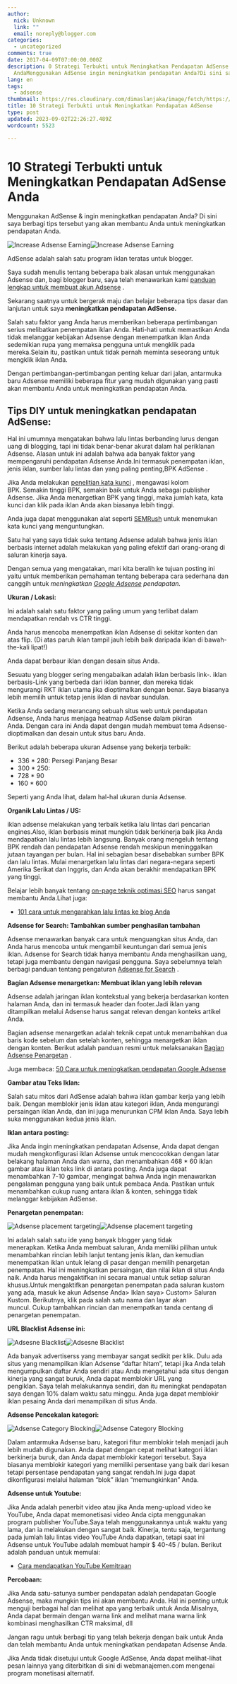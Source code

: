 ```yaml
---
author:
  nick: Unknown
  link: ""
  email: noreply@blogger.com
categories:
  - uncategorized
comments: true
date: 2017-04-09T07:00:00.000Z
description: 0 Strategi Terbukti untuk Meningkatkan Pendapatan AdSense
  AndaMenggunakan AdSense ingin meningkatkan pendapatan Anda?Di sini saya
lang: en
tags:
  - adsense
thumbnail: https://res.cloudinary.com/dimaslanjaka/image/fetch/https://www.shoutmeloud.com/wp-content/uploads/2012/04/Increase-Adsense-Earning.jpg
title: 10 Strategi Terbukti untuk Meningkatkan Pendapatan AdSense
type: post
updated: 2023-09-02T22:26:27.489Z
wordcount: 5523

---
```


10 Strategi Terbukti untuk Meningkatkan Pendapatan AdSense Anda
===============================================================

Menggunakan AdSense & ingin meningkatkan pendapatan Anda? Di sini saya berbagi tips tersebut yang akan membantu Anda untuk meningkatkan pendapatan Anda.

![Increase Adsense Earning](https://www.shoutmeloud.com/wp-content/uploads/2012/04/Increase-Adsense-Earning.jpg)![Increase Adsense Earning](https://res.cloudinary.com/dimaslanjaka/image/fetch/https://www.shoutmeloud.com/wp-content/uploads/2012/04/Increase-Adsense-Earning.jpg)

AdSense adalah salah satu program iklan teratas untuk blogger.

Saya sudah menulis tentang beberapa baik alasan untuk menggunakan Adsense dan, bagi blogger baru, saya telah menawarkan kami [panduan lengkap untuk membuat akun Adsense](https://www.google.co.id/search?q=panduan+lengkap+adsense "panduan lengkap untuk membuat akun Adsense") .

  

Sekarang saatnya untuk bergerak maju dan belajar beberapa tips dasar dan lanjutan untuk saya **meningkatkan pendapatan AdSense.**

Salah satu faktor yang Anda harus memberikan beberapa pertimbangan serius melibatkan penempatan iklan Anda. Hati-hati untuk memastikan Anda tidak melanggar kebijakan Adsense dengan menempatkan iklan Anda sedemikian rupa yang memaksa pengguna untuk mengklik pada mereka.Selain itu, pastikan untuk tidak pernah meminta seseorang untuk mengklik iklan Anda.

Dengan pertimbangan-pertimbangan penting keluar dari jalan, antarmuka baru Adsense memiliki beberapa fitur yang mudah digunakan yang pasti akan membantu Anda untuk meningkatkan pendapatan Anda.

Tips DIY untuk meningkatkan pendapatan AdSense:
-----------------------------------------------

Hal ini umumnya mengatakan bahwa lalu lintas berbanding lurus dengan uang di blogging, tapi ini tidak benar-benar akurat dalam hal periklanan Adsense. Alasan untuk ini adalah bahwa ada banyak faktor yang mempengaruhi pendapatan Adsense Anda.Ini termasuk penempatan iklan, jenis iklan, sumber lalu lintas dan yang paling penting,BPK AdSense .

Jika Anda melakukan [penelitian kata kunci](http://www.webmanajemen.com/search/?q=keyword+research) , mengawasi kolom BPK. Semakin tinggi BPK, semakin baik untuk Anda sebagai publisher Adsense. Jika Anda menargetkan BPK yang tinggi, maka jumlah kata, kata kunci dan klik pada iklan Anda akan biasanya lebih tinggi.

Anda juga dapat menggunakan alat seperti [SEMRush](http://www.webmanajemen.com/search/?q=semrush) untuk menemukan kata kunci yang menguntungkan.

Satu hal yang saya tidak suka tentang Adsense adalah bahwa jenis iklan berbasis internet adalah melakukan yang paling efektif dari orang-orang di saluran kinerja saya.

Dengan semua yang mengatakan, mari kita beralih ke tujuan posting ini yaitu untuk memberikan pemahaman tentang beberapa cara sederhana dan canggih untuk _meningkatkan [Google Adsense](http://www.webmanajemen.com/search/?q=adsense) pendapatan._

**Ukuran / Lokasi:**

Ini adalah salah satu faktor yang paling umum yang terlibat dalam mendapatkan rendah vs CTR tinggi.

Anda harus mencoba menempatkan iklan Adsense di sekitar konten dan atas flip. (Di atas paruh iklan tampil jauh lebih baik daripada iklan di bawah-the-kali lipat!)

Anda dapat berbaur iklan dengan desain situs Anda.

Sesuatu yang blogger sering mengabaikan adalah iklan berbasis link-. iklan berbasis-Link yang berbeda dari iklan banner, dan mereka tidak mengurangi RKT iklan utama jika dioptimalkan dengan benar. Saya biasanya lebih memilih untuk tetap jenis iklan di navbar sundulan.

Ketika Anda sedang merancang sebuah situs web untuk pendapatan Adsense, Anda harus menjaga heatmap AdSense dalam pikiran Anda. Dengan cara ini Anda dapat dengan mudah membuat tema Adsense-dioptimalkan dan desain untuk situs baru Anda.

Berikut adalah beberapa ukuran Adsense yang bekerja terbaik:

*   336 \* 280: Persegi Panjang Besar
*   300 \* 250:
*   728 \* 90
*   160 \* 600

Seperti yang Anda lihat, dalam hal-hal ukuran dunia Adsense.

**Organik Lalu Lintas / US:**

iklan adsense melakukan yang terbaik ketika lalu lintas dari pencarian engines.Also, iklan berbasis minat mungkin tidak berkinerja baik jika Anda mendapatkan lalu lintas lebih langsung. Banyak orang mengeluh tentang BPK rendah dan pendapatan Adsense rendah meskipun meninggalkan jutaan tayangan per bulan. Hal ini sebagian besar disebabkan sumber BPK dan lalu lintas. Mulai menargetkan lalu lintas dari negara-negara seperti Amerika Serikat dan Inggris, dan Anda akan berakhir mendapatkan BPK yang tinggi.

Belajar lebih banyak tentang [on-page teknik optimasi SEO](http://www.webmanajemen.com/search/?q=on-page+seo "Pada teknik optimasi halaman SEO") harus sangat membantu Anda.Lihat juga:

*   [101 cara untuk mengarahkan lalu lintas ke blog Anda](http://www.webmanajemen.com/search/?q=mengarahkan+lalu+lintas+blog "101 cara untuk mengarahkan lalu lintas ke blog Anda")

**Adsense for Search: Tambahkan sumber penghasilan tambahan**

Adsense menawarkan banyak cara untuk menguangkan situs Anda, dan Anda harus mencoba untuk mengambil keuntungan dari semua jenis iklan. Adsense for Search tidak hanya membantu Anda menghasilkan uang, tetapi juga membantu dengan navigasi pengguna. Saya sebelumnya telah berbagi panduan tentang pengaturan [Adsense for Search](https://translate.googleusercontent.com/translate_c?depth=2&langpair=en%7Cid&nv=1&rurl=translate.google.com&sp=nmt4&u=https://www.shoutmeloud.com/how-to-create-google-adsense-search-show-result-within-blog.html&usg=ALkJrhgCZbg0NUGB0B55bZ8Cq8uwp2SWcQ) .

**Bagian Adsense menargetkan: Membuat iklan yang lebih relevan**

Adsense adalah jaringan iklan kontekstual yang bekerja berdasarkan konten halaman Anda, dan ini termasuk header dan footer.Jadi iklan yang ditampilkan melalui Adsense harus sangat relevan dengan konteks artikel Anda.

Bagian adsense menargetkan adalah teknik cepat untuk menambahkan dua baris kode sebelum dan setelah konten, sehingga menargetkan iklan dengan konten. Berikut adalah panduan resmi untuk melaksanakan [Bagian Adsense Penargetan](http://www.webmanajemen.com/search/?q=penargetan+adsense) .

Juga membaca: [50 Cara untuk meningkatkan pendapatan Google Adsense](http://www.webmanajemen.com/search/?q=50+cara+adsense "50 Cara untuk meningkatkan pendapatan Google Adsense")

**Gambar atau Teks Iklan:**

Salah satu mitos dari AdSense adalah bahwa iklan gambar kerja yang lebih baik. Dengan memblokir jenis iklan atau kategori iklan, Anda mengurangi persaingan iklan Anda, dan ini juga menurunkan CPM iklan Anda. Saya lebih suka menggunakan kedua jenis iklan.

**Iklan antara posting:**

Jika Anda ingin meningkatkan pendapatan Adsense, Anda dapat dengan mudah mengkonfigurasi iklan Adsense untuk mencocokkan dengan latar belakang halaman Anda dan warna, dan menambahkan 468 \* 60 iklan gambar atau iklan teks link di antara posting. Anda juga dapat menambahkan 7-10 gambar, mengingat bahwa Anda ingin menawarkan pengalaman pengguna yang baik untuk pembaca Anda. Pastikan untuk menambahkan cukup ruang antara iklan & konten, sehingga tidak melanggar kebijakan AdSense.

**Penargetan penempatan:**

![Adsense placement targeting](https://www.shoutmeloud.com/wp-content/uploads/2009/01/Adsense-placement-targeting.jpg)![Adsense placement targeting](https://res.cloudinary.com/dimaslanjaka/image/fetch/https://www.shoutmeloud.com/wp-content/uploads/2009/01/Adsense-placement-targeting.jpg)

Ini adalah salah satu ide yang banyak blogger yang tidak menerapkan. Ketika Anda membuat saluran, Anda memiliki pilihan untuk menambahkan rincian lebih lanjut tentang jenis iklan, dan kemudian menempatkan iklan untuk lelang di pasar dengan memilih penargetan penempatan. Hal ini meningkatkan persaingan, dan nilai iklan di situs Anda naik. Anda harus mengaktifkan ini secara manual untuk setiap saluran khusus.Untuk mengaktifkan penargetan penempatan pada saluran kustom yang ada, masuk ke akun Adsense Anda> Iklan saya> Custom> Saluran Kustom. Berikutnya, klik pada salah satu nama dan layar akan muncul. Cukup tambahkan rincian dan menempatkan tanda centang di penargetan penempatan.

**URL Blacklist Adsense ini:**

![Adsesne Blacklist](https://www.shoutmeloud.com/wp-content/uploads/2009/01/Adsesne-Blacklist.jpg)![Adsesne Blacklist](https://res.cloudinary.com/dimaslanjaka/image/fetch/https://www.shoutmeloud.com/wp-content/uploads/2009/01/Adsesne-Blacklist.jpg)

Ada banyak advertiserss yang membayar sangat sedikit per klik. Dulu ada situs yang menampilkan iklan Adsense “daftar hitam”, tetapi jika Anda telah mengumpulkan daftar Anda sendiri atau Anda mengetahui ada situs dengan kinerja yang sangat buruk, Anda dapat memblokir URL yang pengiklan. Saya telah melakukannya sendiri, dan itu meningkat pendapatan saya dengan 10% dalam waktu satu minggu. Anda juga dapat memblokir iklan pesaing Anda dari menampilkan di situs Anda.

**Adsense Pencekalan kategori:**

![Adsense Category Blocking](https://www.shoutmeloud.com/wp-content/uploads/2009/01/Adsense-Category-Blocking.jpg)![Adsense Category Blocking](https://res.cloudinary.com/dimaslanjaka/image/fetch/https://www.shoutmeloud.com/wp-content/uploads/2009/01/Adsense-Category-Blocking.jpg)

Dalam antarmuka Adsense baru, kategori fitur memblokir telah menjadi jauh lebih mudah digunakan. Anda dapat dengan cepat melihat kategori iklan berkinerja buruk, dan Anda dapat memblokir kategori tersebut. Saya biasanya memblokir kategori yang memiliki persentase yang baik dari kesan tetapi persentase pendapatan yang sangat rendah.Ini juga dapat dikonfigurasi melalui halaman “blok” iklan “memungkinkan” Anda.

**Adsense untuk Youtube:**

Jika Anda adalah penerbit video atau jika Anda meng-upload video ke YouTube, Anda dapat memonetisasi video Anda cipta menggunakan program publisher YouTube.Saya telah menggunakannya untuk waktu yang lama, dan ia melakukan dengan sangat baik. Kinerja, tentu saja, tergantung pada jumlah lalu lintas video YouTube Anda dapatkan, tetapi saat ini Adsense untuk YouTube adalah membuat hampir $ 40-45 / bulan. Berikut adalah panduan untuk memulai:

*   [Cara mendapatkan YouTube Kemitraan](https://www.google.com/search?q=youtube+partnership "Cara mendapatkan Youtube Kemitraan")

**Percobaan:**

Jika Anda satu-satunya sumber pendapatan adalah pendapatan Google Adsense, maka mungkin tips ini akan membantu Anda. Hal ini penting untuk menguji berbagai hal dan melihat apa yang terbaik untuk Anda.Misalnya, Anda dapat bermain dengan warna link and melihat mana warna link kombinasi menghasilkan CTR maksimal, dll

Jangan ragu untuk berbagi tip yang telah bekerja dengan baik untuk Anda dan telah membantu Anda untuk meningkatkan pendapatan Adsense Anda.

Jika Anda tidak disetujui untuk Google AdSense, Anda dapat melihat-lihat pesan lainnya yang diterbitkan di sini di webmanajemen.com mengenai program monetisasi alternatif.
